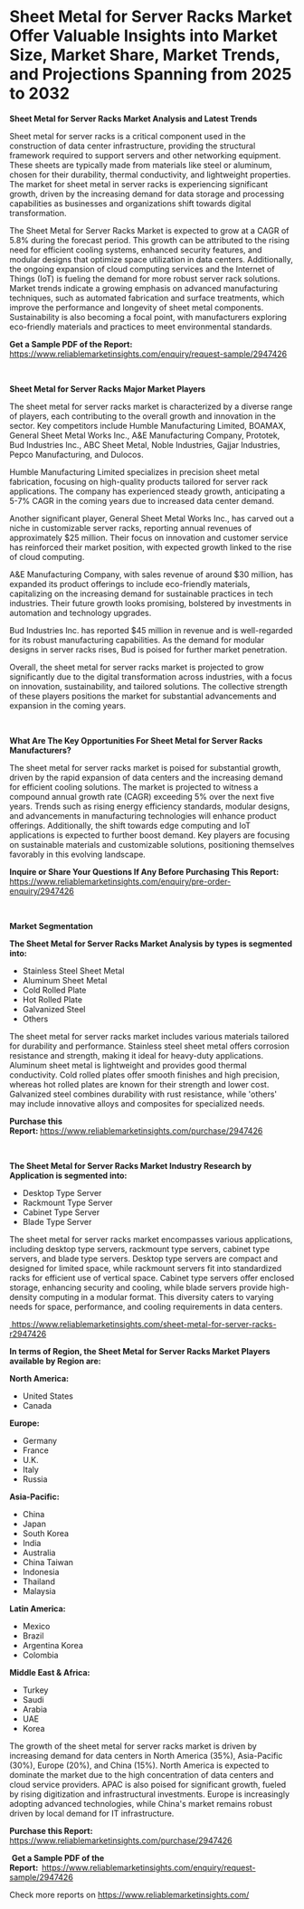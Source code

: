 <p><h1>Sheet Metal for Server Racks Market Offer Valuable Insights into Market Size, Market Share, Market Trends, and Projections Spanning from 2025 to 2032</h1></p><p><strong>Sheet Metal for Server Racks Market Analysis and Latest Trends</strong></p>
<p><p>Sheet metal for server racks is a critical component used in the construction of data center infrastructure, providing the structural framework required to support servers and other networking equipment. These sheets are typically made from materials like steel or aluminum, chosen for their durability, thermal conductivity, and lightweight properties. The market for sheet metal in server racks is experiencing significant growth, driven by the increasing demand for data storage and processing capabilities as businesses and organizations shift towards digital transformation.</p><p>The Sheet Metal for Server Racks Market is expected to grow at a CAGR of 5.8% during the forecast period. This growth can be attributed to the rising need for efficient cooling systems, enhanced security features, and modular designs that optimize space utilization in data centers. Additionally, the ongoing expansion of cloud computing services and the Internet of Things (IoT) is fueling the demand for more robust server rack solutions. Market trends indicate a growing emphasis on advanced manufacturing techniques, such as automated fabrication and surface treatments, which improve the performance and longevity of sheet metal components. Sustainability is also becoming a focal point, with manufacturers exploring eco-friendly materials and practices to meet environmental standards.</p></p>
<p><strong>Get a Sample PDF of the Report:&nbsp;</strong> <a href="https://www.reliablemarketinsights.com/enquiry/request-sample/2947426?utm_campaign=2002&utm_medium=2&utm_source=Github&utm_content=ia&utm_term=12032025&utm_id=sheet-metal-for-server-racks">https://www.reliablemarketinsights.com/enquiry/request-sample/2947426</a></p>
<p>&nbsp;</p>
<p><strong>Sheet Metal for Server Racks Major Market Players</strong></p>
<p><p>The sheet metal for server racks market is characterized by a diverse range of players, each contributing to the overall growth and innovation in the sector. Key competitors include Humble Manufacturing Limited, BOAMAX, General Sheet Metal Works Inc., A&E Manufacturing Company, Prototek, Bud Industries Inc., ABC Sheet Metal, Noble Industries, Gajjar Industries, Pepco Manufacturing, and Dulocos.</p><p>Humble Manufacturing Limited specializes in precision sheet metal fabrication, focusing on high-quality products tailored for server rack applications. The company has experienced steady growth, anticipating a 5-7% CAGR in the coming years due to increased data center demand.</p><p>Another significant player, General Sheet Metal Works Inc., has carved out a niche in customizable server racks, reporting annual revenues of approximately $25 million. Their focus on innovation and customer service has reinforced their market position, with expected growth linked to the rise of cloud computing.</p><p>A&E Manufacturing Company, with sales revenue of around $30 million, has expanded its product offerings to include eco-friendly materials, capitalizing on the increasing demand for sustainable practices in tech industries. Their future growth looks promising, bolstered by investments in automation and technology upgrades.</p><p>Bud Industries Inc. has reported $45 million in revenue and is well-regarded for its robust manufacturing capabilities. As the demand for modular designs in server racks rises, Bud is poised for further market penetration.</p><p>Overall, the sheet metal for server racks market is projected to grow significantly due to the digital transformation across industries, with a focus on innovation, sustainability, and tailored solutions. The collective strength of these players positions the market for substantial advancements and expansion in the coming years.</p></p>
<p>&nbsp;</p>
<p><strong>What Are The Key Opportunities For Sheet Metal for Server Racks Manufacturers?</strong></p>
<p><p>The sheet metal for server racks market is poised for substantial growth, driven by the rapid expansion of data centers and the increasing demand for efficient cooling solutions. The market is projected to witness a compound annual growth rate (CAGR) exceeding 5% over the next five years. Trends such as rising energy efficiency standards, modular designs, and advancements in manufacturing technologies will enhance product offerings. Additionally, the shift towards edge computing and IoT applications is expected to further boost demand. Key players are focusing on sustainable materials and customizable solutions, positioning themselves favorably in this evolving landscape.</p></p>
<p><strong>Inquire or Share Your Questions If Any Before Purchasing This Report:</strong> <a href="https://www.reliablemarketinsights.com/enquiry/pre-order-enquiry/2947426?utm_campaign=2002&utm_medium=2&utm_source=Github&utm_content=ia&utm_term=12032025&utm_id=sheet-metal-for-server-racks">https://www.reliablemarketinsights.com/enquiry/pre-order-enquiry/2947426</a></p>
<p>&nbsp;</p>
<p><strong>Market Segmentation</strong></p>
<p><strong>The Sheet Metal for Server Racks Market Analysis by types is segmented into:</strong></p>
<p><ul><li>Stainless Steel Sheet Metal</li><li>Aluminum Sheet Metal</li><li>Cold Rolled Plate</li><li>Hot Rolled Plate</li><li>Galvanized Steel</li><li>Others</li></ul></p>
<p><p>The sheet metal for server racks market includes various materials tailored for durability and performance. Stainless steel sheet metal offers corrosion resistance and strength, making it ideal for heavy-duty applications. Aluminum sheet metal is lightweight and provides good thermal conductivity. Cold rolled plates offer smooth finishes and high precision, whereas hot rolled plates are known for their strength and lower cost. Galvanized steel combines durability with rust resistance, while 'others' may include innovative alloys and composites for specialized needs.</p></p>
<p><strong>Purchase this Report:&nbsp;</strong><a href="https://www.reliablemarketinsights.com/purchase/2947426?utm_campaign=2002&utm_medium=2&utm_source=Github&utm_content=ia&utm_term=12032025&utm_id=sheet-metal-for-server-racks">https://www.reliablemarketinsights.com/purchase/2947426</a></p>
<p>&nbsp;</p>
<p><strong>The Sheet Metal for Server Racks Market Industry Research by Application is segmented into:</strong></p>
<p><ul><li>Desktop Type Server</li><li>Rackmount Type Server</li><li>Cabinet Type Server</li><li>Blade Type Server</li></ul></p>
<p><p>The sheet metal for server racks market encompasses various applications, including desktop type servers, rackmount type servers, cabinet type servers, and blade type servers. Desktop type servers are compact and designed for limited space, while rackmount servers fit into standardized racks for efficient use of vertical space. Cabinet type servers offer enclosed storage, enhancing security and cooling, while blade servers provide high-density computing in a modular format. This diversity caters to varying needs for space, performance, and cooling requirements in data centers.</p></p>
<p><a href="https://www.reliablemarketinsights.com/sheet-metal-for-server-racks-r2947426?utm_campaign=2002&utm_medium=2&utm_source=Github&utm_content=ia&utm_term=12032025&utm_id=sheet-metal-for-server-racks">&nbsp;https://www.reliablemarketinsights.com/sheet-metal-for-server-racks-r2947426</a></p>
<p><strong>In terms of Region, the Sheet Metal for Server Racks Market Players available by Region are:</strong></p>
<p>
    <p> <strong> North America: </strong>
        <ul>
            <li>United States</li>
            <li>Canada</li>
        </ul>
        </p> 
    <p> <strong> Europe: </strong>
        <ul>
            <li>Germany</li>
            <li>France</li>
            <li>U.K.</li>
            <li>Italy</li>
            <li>Russia</li>
        </ul>
        </p> 
    <p> <strong> Asia-Pacific: </strong>
        <ul>
            <li>China</li>
            <li>Japan</li>
            <li>South Korea</li>
            <li>India</li>
            <li>Australia</li>
            <li>China Taiwan</li>
            <li>Indonesia</li>
            <li>Thailand</li>
            <li>Malaysia</li>
        </ul>
        </p> 
    <p> <strong> Latin America: </strong>
        <ul>
            <li>Mexico</li>
            <li>Brazil</li>
            <li>Argentina Korea</li>
            <li>Colombia</li>
        </ul>
        </p> 
    <p> <strong> Middle East & Africa: </strong>
        <ul>
            <li>Turkey</li>
            <li>Saudi</li>
            <li>Arabia</li>
            <li>UAE</li>
            <li>Korea</li>
        </ul>
    </p>
    </p>
<p><p>The growth of the sheet metal for server racks market is driven by increasing demand for data centers in North America (35%), Asia-Pacific (30%), Europe (20%), and China (15%). North America is expected to dominate the market due to the high concentration of data centers and cloud service providers. APAC is also poised for significant growth, fueled by rising digitization and infrastructural investments. Europe is increasingly adopting advanced technologies, while China's market remains robust driven by local demand for IT infrastructure.</p></p>
<p><strong>Purchase this Report: </strong><a href="https://www.reliablemarketinsights.com/purchase/2947426?utm_campaign=2002&utm_medium=2&utm_source=Github&utm_content=ia&utm_term=12032025&utm_id=sheet-metal-for-server-racks">https://www.reliablemarketinsights.com/purchase/2947426</a></p>
<p>&nbsp;<strong>Get a Sample PDF of the Report:&nbsp;&nbsp;</strong><a href="https://www.reliablemarketinsights.com/enquiry/request-sample/2947426?utm_campaign=2002&utm_medium=2&utm_source=Github&utm_content=ia&utm_term=12032025&utm_id=sheet-metal-for-server-racks">https://www.reliablemarketinsights.com/enquiry/request-sample/2947426</a></p>
<p><strong></strong></p>
<p>Check more reports on <a href="https://www.reliablemarketinsights.com/?utm_campaign=2002&utm_medium=2&utm_source=Github&utm_content=ia&utm_term=12032025&utm_id=sheet-metal-for-server-racks">https://www.reliablemarketinsights.com/</a></p>